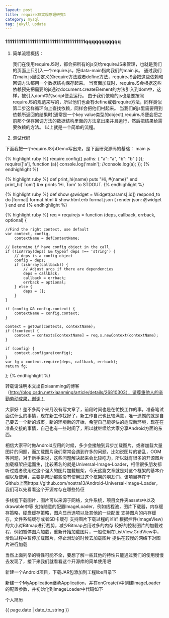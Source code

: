 ```yaml
---
layout: post
title: requireJS实现原理研究1
category: mysql
tag: jekyll update
---
```

<h3>111111111111111111111111111111111111qqqqqqqqqqq</h3>





1. 简单流程概括：

    我们在使用requireJS时，都会把所有的js交给requireJS来管理，也就是我们的页面上只引入一个require.js，把data-main指向我们的main.js。
    通过我们在main.js里面定义的require方法或者define方法，requireJS会把这些依赖和回调方法都用一个数据结构保存起来。
    当页面加载时，requireJS会根据这些依赖预先把需要的js通过document.createElement的方法引入到dom中，这样，被引入dom中的script便会运行。
    由于我们依赖的js也是要按照requireJS的规范来写的，所以他们也会有define或者require方法，同样类似第二步这样循环向上查找依赖，同样会把他们村起来。
    当我们的js里需要用到依赖所返回的结果时(通常是一个key value类型的object),requireJS便会把之前那个保存回调方法的数据结构里面的方法拿出来并且运行，然后把结果给需要依赖的方法。
    以上就是一个简单的流程。

 
2. 测试代码

下面我把一个requireJS小Demo写出来，是下面研究源码的基础：
main.js

{% highlight ruby %}
require.config({
	paths: {
		"a": "a",
		"b": "b"
	}
});
require(['a'], function (a){
    console.log('main');
    //console.log(a);
});
{% endhighlight %}


{% highlight ruby %}
def print_hi(name)
  puts "Hi, #{name}"
end
print_hi('Tom')
#=> prints 'Hi, Tom' to STDOUT.
{% endhighlight %}

{% highlight ruby %}
def show
  @widget = Widget(params[:id])
  respond_to do |format|
    format.html # show.html.erb
    format.json { render json: @widget }
  end
end
{% endhighlight %}


{% highlight ruby %}
req = requirejs = function (deps, callback, errback, optional) {

    //Find the right context, use default
    var context, config,
        contextName = defContextName;

    // Determine if have config object in the call.
    if (!isArray(deps) && typeof deps !== 'string') {
        // deps is a config object
        config = deps;
        if (isArray(callback)) {
            // Adjust args if there are dependencies
            deps = callback;
            callback = errback;
            errback = optional;
        } else {
            deps = [];
        }
    }

    if (config && config.context) {
        contextName = config.context;
    }

    context = getOwn(contexts, contextName);
    if (!context) {
        context = contexts[contextName] = req.s.newContext(contextName);
    }

    if (config) {
        context.configure(config);
    }
    var fg = context.require(deps, callback, errback);
    return fg;
};
{% endhighlight %}

转载请注明本文出自xiaanming的博客（http://blog.csdn.net/xiaanming/article/details/26810303），请尊重他人的辛勤劳动成果，谢谢！

大家好！差不多两个来月没有写文章了，前段时间也是在忙换工作的事，准备笔试面试什么的事情，现在新工作找好了，新工作自己也比较满意，唯一遗憾的就是自己要去一个新的城市，新的环境新的开始，希望自己能尽快的适应新环境，现在在准备交接的事情，自己也有一些时间了，所以就继续给大家分享Android方面的东西。

相信大家平时做Android应用的时候，多少会接触到异步加载图片，或者加载大量图片的问题，而加载图片我们常常会遇到许多的问题，比如说图片的错乱，OOM等问题，对于新手来说，这些问题解决起来会比较吃力，所以就有很多的开源图片加载框架应运而生，比较著名的就是Universal-Image-Loader，相信很多朋友都听过或者使用过这个强大的图片加载框架，今天这篇文章就是对这个框架的基本介绍以及使用，主要是帮助那些没有使用过这个框架的朋友们。该项目存在于Github上面https://github.com/nostra13/Android-Universal-Image-Loader，我们可以先看看这个开源库存在哪些特征

多线程下载图片，图片可以来源于网络，文件系统，项目文件夹assets中以及drawable中等
支持随意的配置ImageLoader，例如线程池，图片下载器，内存缓存策略，硬盘缓存策略，图片显示选项以及其他的一些配置
支持图片的内存缓存，文件系统缓存或者SD卡缓存
支持图片下载过程的监听
根据控件(ImageView)的大小对Bitmap进行裁剪，减少Bitmap占用过多的内存
较好的控制图片的加载过程，例如暂停图片加载，重新开始加载图片，一般使用在ListView,GridView中，滑动过程中暂停加载图片，停止滑动的时候去加载图片
提供在较慢的网络下对图片进行加载

当然上面列举的特性可能不全，要想了解一些其他的特性只能通过我们的使用慢慢去发现了，接下来我们就看看这个开源库的简单使用吧

新建一个Android项目，下载JAR包添加到工程libs目录下

新建一个MyApplication继承Application，并在onCreate()中创建ImageLoader的配置参数，并初始化到ImageLoader中代码如下
<p>个人简历</p>
<p>{{ page.date | date_to_string }}</p>